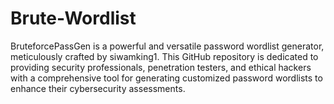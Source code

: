 # Brute-Wordlist
BruteforcePassGen is a powerful and versatile password wordlist generator, meticulously crafted by siwamking1. This GitHub repository is dedicated to providing security professionals, penetration testers, and ethical hackers with a comprehensive tool for generating customized password wordlists to enhance their cybersecurity assessments.
